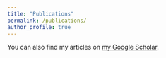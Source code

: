 ```yaml
---
title: "Publications"
permalink: /publications/
author_profile: true
---
```

<div class="wordwrap">You can also find my articles on <a href="{{site.author.googlescholar}}">my Google Scholar</a>.</div>

